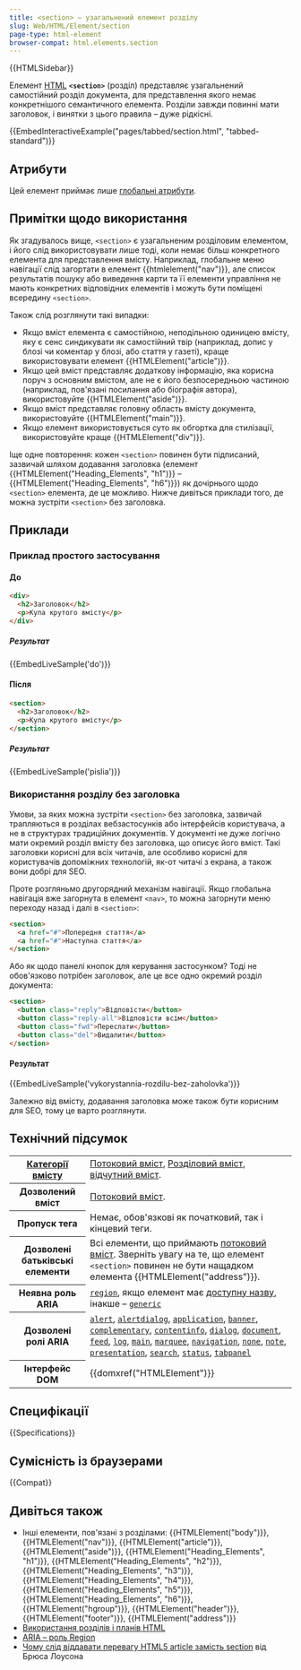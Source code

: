 ```yaml
---
title: <section> – узагальнений елемент розділу
slug: Web/HTML/Element/section
page-type: html-element
browser-compat: html.elements.section
---
```


{{HTMLSidebar}}

Елемент [HTML](/uk/docs/Web/HTML) **`<section>`** (розділ) представляє узагальнений самостійний розділ документа, для представлення якого немає конкретнішого семантичного елемента. Розділи завжди повинні мати заголовок, і винятки з цього правила – дуже рідкісні.

{{EmbedInteractiveExample("pages/tabbed/section.html", "tabbed-standard")}}

## Атрибути

Цей елемент приймає лише [глобальні атрибути](/uk/docs/Web/HTML/Global_attributes).

## Примітки щодо використання

Як згадувалось вище, `<section>` є узагальненим розділовим елементом, і його слід використовувати лише тоді, коли немає більш конкретного елемента для представлення вмісту. Наприклад, глобальне меню навігації слід загортати в елемент {{htmlelement("nav")}}, але список результатів пошуку або виведення карти та її елементи управління не мають конкретних відповідних елементів і можуть бути поміщені всередину `<section>`.

Також слід розглянути такі випадки:

- Якщо вміст елемента є самостійною, неподільною одиницею вмісту, яку є сенс синдикувати як самостійний твір (наприклад, допис у блозі чи коментар у блозі, або стаття у газеті), краще використовувати елемент {{HTMLElement("article")}}.
- Якщо цей вміст представляє додаткову інформацію, яка корисна поруч з основним вмістом, але не є його безпосередньою частиною (наприклад, пов'язані посилання або біографія автора), використовуйте {{HTMLElement("aside")}}.
- Якщо вміст представляє головну область вмісту документа, використовуйте {{HTMLElement("main")}}.
- Якщо елемент використовується суто як обгортка для стилізації, використовуйте краще {{HTMLElement("div")}}.

Іще одне повторення: кожен `<section>` повинен бути підписаний, зазвичай шляхом додавання заголовка (елемент {{HTMLElement("Heading_Elements", "h1")}} – {{HTMLElement("Heading_Elements", "h6")}}) як дочірнього щодо `<section>` елемента, де це можливо. Нижче дивіться приклади того, де можна зустріти `<section>` без заголовка.

## Приклади

### Приклад простого застосування

#### До

```html
<div>
  <h2>Заголовок</h2>
  <p>Купа крутого вмісту</p>
</div>
```

##### Результат

{{EmbedLiveSample('do')}}

#### Після

```html
<section>
  <h2>Заголовок</h2>
  <p>Купа крутого вмісту</p>
</section>
```

##### Результат

{{EmbedLiveSample('pislia')}}

### Використання розділу без заголовка

Умови, за яких можна зустріти `<section>` без заголовка, зазвичай трапляються в розділах вебзастосунків або інтерфейсів користувача, а не в структурах традиційних документів. У документі не дуже логічно мати окремий розділ вмісту без заголовка, що описує його вміст. Такі заголовки корисні для всіх читачів, але особливо корисні для користувачів допоміжних технологій, як-от читачі з екрана, а також вони добрі для SEO.

Проте розгляньмо другорядний механізм навігації. Якщо глобальна навігація вже загорнута в елемент `<nav>`, то можна загорнути меню переходу назад і далі в `<section>`:

```html
<section>
  <a href="#">Попередня стаття</a>
  <a href="#">Наступна стаття</a>
</section>
```

Або як щодо панелі кнопок для керування застосунком? Тоді не обов'язково потрібен заголовок, але це все одно окремий розділ документа:

```html
<section>
  <button class="reply">Відповісти</button>
  <button class="reply-all">Відповісти всім</button>
  <button class="fwd">Переслати</button>
  <button class="del">Видалити</button>
</section>
```

#### Результат

{{EmbedLiveSample('vykorystannia-rozdilu-bez-zaholovka')}}

Залежно від вмісту, додавання заголовка може також бути корисним для SEO, тому це варто розглянути.

## Технічний підсумок

<table class="properties">
  <tbody>
    <tr>
      <th scope="row">
        <a href="/uk/docs/Web/HTML/Content_categories"
          >Категорії вмісту</a
        >
      </th>
      <td>
        <a href="/uk/docs/Web/HTML/Content_categories#potokovyi-vmist"
          >Потоковий вміст</a
        >,
        <a
          href="/uk/docs/Web/HTML/Content_categories#rozdilovyi-vmist"
          >Розділовий вміст</a
        >, <a href="/uk/docs/Web/HTML/Content_categories#vidchutnyi-vmist">відчутний вміст</a>.
      </td>
    </tr>
    <tr>
      <th scope="row">Дозволений вміст</th>
      <td>
        <a href="/uk/docs/Web/HTML/Content_categories#potokovyi-vmist"
          >Потоковий вміст</a
        >.
      </td>
    </tr>
    <tr>
      <th scope="row">Пропуск тега</th>
      <td>Немає, обов'язкові як початковий, так і кінцевий теги.</td>
    </tr>
    <tr>
      <th scope="row">Дозволені батьківські елементи</th>
      <td>
        Всі елементи, що приймають
        <a href="/uk/docs/Web/HTML/Content_categories#potokovyi-vmist"
          >потоковий вміст</a
        >. Зверніть увагу на те, що елемент <code>&#x3C;section></code> повинен не бути нащадком елемента {{HTMLElement("address")}}.
      </td>
    </tr>
    <tr>
      <th scope="row">Неявна роль ARIA</th>
      <td>
        <code
          ><a href="/uk/docs/Web/Accessibility/ARIA/Roles/region_role"
            >region</a
          ></code
        >, якщо елемент має
        <a
          href="/uk/docs/Glossary/Accessible_name"
          >доступну назву</a
        >, інакше –
        <code
          ><a href="/uk/docs/Web/Accessibility/ARIA/Roles/generic_role"
            >generic</a
          ></code
        >
      </td>
    </tr>
    <tr>
      <th scope="row">Дозволені ролі ARIA</th>
      <td>
        <a href="/uk/docs/Web/Accessibility/ARIA/Roles/alert_role"><code>alert</code></a>, <a href="/uk/docs/Web/Accessibility/ARIA/Roles/alertdialog_role"><code>alertdialog</code></a>,
        <a href="/uk/docs/Web/Accessibility/ARIA/Roles/application_role"><code>application</code></a>, <a href="/uk/docs/Web/Accessibility/ARIA/Roles/banner_role"><code>banner</code></a>,
        <a href="/uk/docs/Web/Accessibility/ARIA/Roles/complementary_role"><code>complementary</code></a>,
        <a href="/uk/docs/Web/Accessibility/ARIA/Roles/contentinfo_role"><code>contentinfo</code></a>, <a href="/uk/docs/Web/Accessibility/ARIA/Roles/dialog_role"><code>dialog</code></a>,
        <a href="/uk/docs/Web/Accessibility/ARIA/Roles/document_role"><code>document</code></a>, <a href="/uk/docs/Web/Accessibility/ARIA/Roles/feed_role"><code>feed</code></a>,
        <a href="/uk/docs/Web/Accessibility/ARIA/Roles/log_role"><code>log</code></a>, <a href="/uk/docs/Web/Accessibility/ARIA/Roles/main_role"><code>main</code></a>,
        <a href="/uk/docs/Web/Accessibility/ARIA/Roles/marquee_role"><code>marquee</code></a>, <a href="/uk/docs/Web/Accessibility/ARIA/Roles/navigation_role"><code>navigation</code></a>,
        <a href="/uk/docs/Web/Accessibility/ARIA/Roles/none_role"><code>none</code></a>, <a href="/uk/docs/Web/Accessibility/ARIA/Roles/note_role"><code>note</code></a>,
        <a href="/uk/docs/Web/Accessibility/ARIA/Roles/presentation_role"><code>presentation</code></a>, <a href="/uk/docs/Web/Accessibility/ARIA/Roles/search_role"><code>search</code></a>,
        <a href="/uk/docs/Web/Accessibility/ARIA/Roles/status_role"><code>status</code></a>, <a href="/uk/docs/Web/Accessibility/ARIA/Roles/tabpanel_role"><code>tabpanel</code></a>
      </td>
    </tr>
    <tr>
      <th scope="row">Інтерфейс DOM</th>
      <td>{{domxref("HTMLElement")}}</td>
    </tr>
  </tbody>
</table>

## Специфікації

{{Specifications}}

## Сумісність із браузерами

{{Compat}}

## Дивіться також

- Інші елементи, пов'язані з розділами: {{HTMLElement("body")}}, {{HTMLElement("nav")}}, {{HTMLElement("article")}}, {{HTMLElement("aside")}}, {{HTMLElement("Heading_Elements", "h1")}}, {{HTMLElement("Heading_Elements", "h2")}}, {{HTMLElement("Heading_Elements", "h3")}}, {{HTMLElement("Heading_Elements", "h4")}}, {{HTMLElement("Heading_Elements", "h5")}}, {{HTMLElement("Heading_Elements", "h6")}}, {{HTMLElement("hgroup")}}, {{HTMLElement("header")}}, {{HTMLElement("footer")}}, {{HTMLElement("address")}}
- [Використання розділів і планів HTML](/uk/docs/Web/HTML/Element/Heading_Elements)
- [ARIA – роль Region](/uk/docs/Web/Accessibility/ARIA/Roles/region_role)
- [Чому слід віддавати перевагу HTML5 article замість section](https://www.smashingmagazine.com/2020/01/html5-article-section/) від Брюса Лоусона
